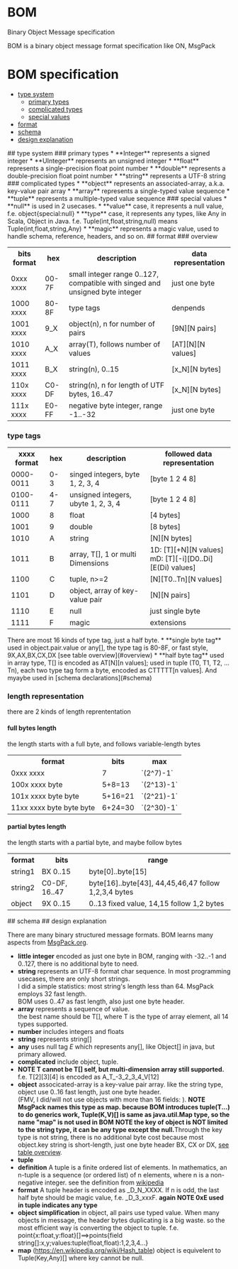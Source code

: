 # BOM
Binary Object Message specification

BOM is a binary object message format specification like ON, MsgPack

# BOM specification
  * [type system](#types)
    * [primary types](#primary)
    * [complicated types](#complicated)
    * [special values](#special)
  * [format](#format)
  * [schema](#schema)
  * [design explanation](#design)

<a name="types"/>
## type system

<a name="primary"/>
### primary types
  * **Integer** represents a signed integer
  * **UInteger** represents an unsigned integer
  * **float** represents a single-precision float point number
  * **double** represents a double-precision float point number
  * **string** represents a UTF-8 string
  
<a name="complicated"/>
### complicated types
  * **object** represents an associated-array, a.k.a. key-value pair array
  * **array** represents a single-typed value sequence
  * **tuple** represents a multiple-typed value sequence
  
<a name="special"/>
### special values
  * **null** is used in 2 usecases. 
   * **value** case, it represents a null value, f.e. object{special:null}
   * **type** case, it represents any types, like Any in Scala, Object in Java. f.e. Tuple(int,float,string,null) means Tuple(int,float,string,Any)
  * **magic** represents a magic value, used to handle schema, reference, headers, and so on.
  
<a name="format"/>
## format

<a name="overview"/>
### overview

<table>
 <tr><th>bits format</th><th>hex</th><th>description</th><th>data representation</th></tr>
 <tr><td>0xxx xxxx</td><td>00-7F</td><td>small integer range 0..127, compatible with singed and unsigned byte integer</td><td>just one byte</td></tr>
 <tr><td>1000 xxxx</td><td>80-8F</td><td>type tags</td><td>denpends</td></tr>
 <tr><td>1001 xxxx</td><td>9_X</td><td>object(n), n for number of pairs</td><td>[9N][N pairs]</td></tr>
 <tr><td>1010 xxxx</td><td>A_X</td><td>array(T), follows number of values</td><td>[AT][N][N values]</td></tr>
 <tr><td>1011 xxxx</td><td>B_X</td><td>string(n), 0..15</td><td>[x_N][N bytes]</td></tr>
 <tr><td>110x xxxx</td><td>C0-DF</td><td>string(n), n for length of UTF bytes, 16..47</td><td>[x_N][N bytes]</td></tr>
 <tr><td>111x xxxx</td><td>E0-FF</td><td>negative byte integer, range -1..-32</td><td>just one byte</td></tr>
</table>

### type tags

<table>
 <tr><th>xxxx format</th><th>hex</th><th>description</th><th>followed data representation</th></tr>
 <tr><td>0000-0011</td><td>0-3</td><td>singed integers, byte 1, 2, 3, 4</td><td>[byte 1 2 4 8]</td></tr>
 <tr><td>0100-0111</td><td>4-7</td><td>unsigned integers, ubyte 1, 2, 3, 4</td><td>[byte 1 2 4 8]</td></tr>
 <tr><td>1000</td><td>8</td><td>float</td><td>[4 bytes]</td></tr>
 <tr><td>1001</td><td>9</td><td>double</td><td>[8 bytes]</td></tr>
 <tr><td>1010</td><td>A</td><td>string</td><td>[N][N bytes]</td></tr>
 <tr><td>1011</td><td>B</td><td>array, T[], 1 or multi Dimensions</td><td>1D: [T][+N][N values]<br/>mD: [T][-i][D0..Di][E(Di) values]</td></tr>
 <tr><td>1100</td><td>C</td><td>tuple<T0, T1...Tn>, n>=2</td><td>[N][T0..Tn][N values]</td></tr>
 <tr><td>1101</td><td>D</td><td>object, array of key-value pair</td><td>[N][N pairs]</td></tr>
 <tr><td>1110</td><td>E</td><td>null</td><td>just single byte</td></tr>
 <tr><td>1111</td><td>F</td><td>magic</td><td>extensions</td></tr>
</table>
There are most 16 kinds of type tag, just a half byte.
 * **single byte tag** used in object.pair.value or any[], the type tag is 80-8F, or fast style, 9X,AX,BX,CX,DX [see table overview](#overview)
 * **half byte tag** used in array type, T[] is encoded as AT[N][n values]; used in tuple (T0, T1, T2, ... Tn), each two type tag form a byte, encoded as CTTTTT[n values]. And myaybe used in [schema declarations](#schema)

### length representation
there are 2 kinds of length reprententation
#### full bytes length 
the length starts with a full byte, and follows variable-length bytes
<table>
 <tr><th>format</th><th>bits</th><th> max</th></tr>
 <tr><td>0xxx xxxx</td><td>7</td><td>`(2^7)-1`</td></tr>
 <tr><td>100x xxxx byte</td><td>5+8=13</td><td>`(2^13)-1`</td></tr>
 <tr><td>101x xxxx byte byte</td><td>5+16=21</td><td>`(2^21)-1`</td></tr>
 <tr><td>11xx xxxx byte byte byte</td><td>6+24=30</td><td>`(2^30)-1`</td></tr>
</table>

#### partial bytes length
the length starts with a partial byte, and maybe follow bytes
<table>
 <tr><th>format</th><th>bits</th><th> range</th></tr>
 <tr><td>string1</td><td>BX 0..15</td><td>byte[0]..byte[15]</td></tr>
 <tr><td>string2</td><td>C0-DF, 16..47</td><td>byte[16]..byte[43], 44,45,46,47 follow 1,2,3,4 bytes</td></tr>
 <tr><td>object</td><td>9X 0..15</td><td>0..13 fixed value, 14,15 follow 1,2 bytes</td></tr>
</table>

<a name="schema"/>
## schema


<a name="design"/>
## design explanation

There are many binary structured message formats. BOM learns many aspects from [MsgPack.org](http://msgpack.org).
* **little integer**
 encoded  as just one byte in BOM, ranging with -32..-1 and 0..127, there is no additional byte to need.
* **string** represents an UTF-8 format char sequence. In most programming usecases, there are only short strings. <br>I did a simple statistics: most string's length less than 64. MsgPack employs 32 fast length. <br>BOM uses 0..47 as fast length, also just one byte header.
* **array** represents  a sequence of value. <br>the best name should be T[], where T is the type of array element, all 14 types supported.
 * **number** includes integers and floats
 * **string** represents string[]
 * **any** uses null tag _E_ which represents any[], like Object[] in java, but primary allowed.
 * **complicated** include object, tuple.
 * <b>NOTE T cannot be T[] self, but multi-dimension array still supported.</b> f.e.  T[2][3][4] is encoded as  A_T_-3_2_3_4_V[12]
* **object**
 associcated-array is a key-value pair array. like the string type, object use 0..16 fast length, just one byte header. <br/>(FMV, I did/will not use objects with more than 16 fields: ).
 <b>NOTE MsgPack names this type as map. because BOM introduces tuple(T...) to do generics work, Tuple(K,V)[] is same as java.util.Map type, so the name "map" is not used in BOM</b>
 <b>NOTE the key of object is NOT limited to the string type, it can be any type except the null.</b>Through the key type is not string, there is no additional byte cost because most object.key string is short-length, just one byte header BX, CX or DX, [see table overview](#overview).
* **tuple**
 * **definition** A tuple is a finite ordered list of elements. In mathematics, an n-tuple is a sequence (or ordered list) of n elements, where n is a non-negative integer. see the definition from [wikipedia](https://en.wikipedia.org/wiki/Tuple)
 * **format** A tuple header is encoded as _D_N_XXXX. If n is odd, the last half byte should be magic value, f.e. _D_3_xxxF. <b>again NOTE 0xE used in tuple indicates any type</b>
 * **object simplification** in object, all pairs use typed value. When many objects in message, the header bytes duplicating is a big waste. so the most efficient way is converting the object to tuple. f.e. point{x:float,y:float}[]==>points{field string[]:x,y;values:tuple(float,float):1,2,3,4...}
 * **map** (https://en.wikipedia.org/wiki/Hash_table) object is equivelent to Tuple(Key,Any)[] where key cannot be null.
